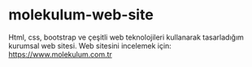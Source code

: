 # molekulum-web-site
Html, css, bootstrap ve çeşitli web teknolojileri kullanarak tasarladığım kurumsal web sitesi.
Web sitesini incelemek için: https://www.molekulum.com.tr
